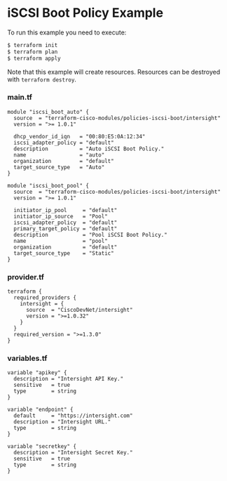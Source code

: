 <!-- BEGIN_TF_DOCS -->
# iSCSI Boot Policy Example

To run this example you need to execute:

```bash
$ terraform init
$ terraform plan
$ terraform apply
```

Note that this example will create resources. Resources can be destroyed with `terraform destroy`.

### main.tf
```hcl
module "iscsi_boot_auto" {
  source  = "terraform-cisco-modules/policies-iscsi-boot/intersight"
  version = ">= 1.0.1"

  dhcp_vendor_id_iqn   = "00:80:E5:0A:12:34"
  iscsi_adapter_policy = "default"
  description          = "Auto iSCSI Boot Policy."
  name                 = "auto"
  organization         = "default"
  target_source_type   = "Auto"
}

module "iscsi_boot_pool" {
  source  = "terraform-cisco-modules/policies-iscsi-boot/intersight"
  version = ">= 1.0.1"

  initiator_ip_pool     = "default"
  initiator_ip_source   = "Pool"
  iscsi_adapter_policy  = "default"
  primary_target_policy = "default"
  description           = "Pool iSCSI Boot Policy."
  name                  = "pool"
  organization          = "default"
  target_source_type    = "Static"
}
```

### provider.tf
```hcl
terraform {
  required_providers {
    intersight = {
      source  = "CiscoDevNet/intersight"
      version = ">=1.0.32"
    }
  }
  required_version = ">=1.3.0"
}
```

### variables.tf
```hcl
variable "apikey" {
  description = "Intersight API Key."
  sensitive   = true
  type        = string
}

variable "endpoint" {
  default     = "https://intersight.com"
  description = "Intersight URL."
  type        = string
}

variable "secretkey" {
  description = "Intersight Secret Key."
  sensitive   = true
  type        = string
}
```
<!-- END_TF_DOCS -->